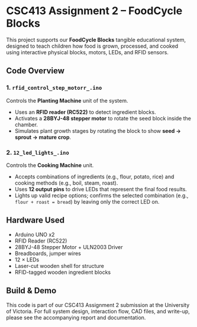 # CSC413 Assignment 2 – FoodCycle Blocks

This project supports our **FoodCycle Blocks** tangible educational system, designed to teach children how food is grown, processed, and cooked using interactive physical blocks, motors, LEDs, and RFID sensors.

## Code Overview

### 1. `rfid_control_step_motorr_.ino`
Controls the **Planting Machine** unit of the system.

- Uses an **RFID reader (RC522)** to detect ingredient blocks.
- Activates a **28BYJ-48 stepper motor** to rotate the seed block inside the chamber.
- Simulates plant growth stages by rotating the block to show **seed → sprout → mature crop**.

### 2. `12_led_lights_.ino`
Controls the **Cooking Machine** unit.

- Accepts combinations of ingredients (e.g., flour, potato, rice) and cooking methods (e.g., boil, steam, roast).
- Uses **12 output pins** to drive LEDs that represent the final food results.
- Lights up valid recipe options; confirms the selected combination (e.g., `flour + roast = bread`) by leaving only the correct LED on.

## Hardware Used

- Arduino UNO x2  
- RFID Reader (RC522)  
- 28BYJ-48 Stepper Motor + ULN2003 Driver  
- Breadboards, jumper wires  
- 12 × LEDs  
- Laser-cut wooden shell for structure  
- RFID-tagged wooden ingredient blocks  

## Build & Demo

This code is part of our CSC413 Assignment 2 submission at the University of Victoria. For full system design, interaction flow, CAD files, and write-up, please see the accompanying report and documentation.

